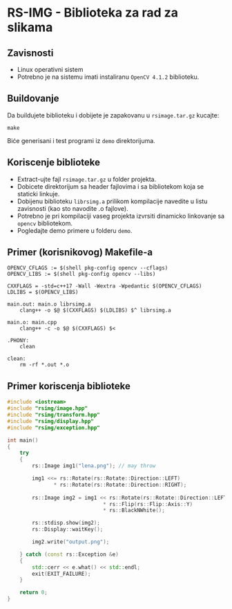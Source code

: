 # RS-IMG - Biblioteka za rad za slikama

## Zavisnosti

- Linux operativni sistem
- Potrebno je na sistemu imati instaliranu `OpenCV 4.1.2` biblioteku.

## Buildovanje

Da buildujete biblioteku i dobijete je zapakovanu u `rsimage.tar.gz` kucajte: 

```
make
```

Biće generisani i test programi iz `demo` direktorijuma.

## Koriscenje biblioteke

- Extract-ujte fajl `rsimage.tar.gz` u folder projekta.
- Dobicete direktorijum sa header fajlovima i sa bibliotekom koja se staticki linkuje.
- Dobijenu biblioteku `librsimg.a` prilikom kompilacije navedite u listu zavisnosti (kao sto navodite .o fajlove).
- Potrebno je pri kompilaciji vaseg projekta izvrsiti dinamicko linkovanje sa `opencv` bibliotekom.
- Pogledajte demo primere u folderu `demo`.

## Primer (korisnikovog) Makefile-a

```
OPENCV_CFLAGS := $(shell pkg-config opencv --cflags)
OPENCV_LIBS := $(shell pkg-config opencv --libs)

CXXFLAGS = -std=c++17 -Wall -Wextra -Wpedantic $(OPENCV_CFLAGS)
LDLIBS = $(OPENCV_LIBS)

main.out: main.o librsimg.a
	clang++ -o $@ $(CXXFLAGS) $(LDLIBS) $^ librsimg.a

main.o: main.cpp
	clang++ -c -o $@ $(CXXFLAGS) $<
	
.PHONY:
	clean

clean:
	rm -rf *.out *.o
```

## Primer koriscenja biblioteke

```c++
#include <iostream>
#include "rsimg/image.hpp"
#include "rsimg/transform.hpp"
#include "rsimg/display.hpp"
#include "rsimg/exception.hpp"

int main()
{
    try 
    {
        rs::Image img1("lena.png"); // may throw

        img1 <<= rs::Rotate(rs::Rotate::Direction::LEFT) 
               * rs::Rotate(rs::Rotate::Direction::RIGHT);
        
        rs::Image img2 = img1 << rs::Rotate(rs::Rotate::Direction::LEFT) 
                               * rs::Flip(rs::Flip::Axis::Y)
                               * rs::BlackNWhite();

        rs::stdisp.show(img2);
        rs::Display::waitKey();

        img2.write("output.png");

    } catch (const rs::Exception &e) 
    {
        std::cerr << e.what() << std::endl;
        exit(EXIT_FAILURE);
    }

    return 0;
}
```
